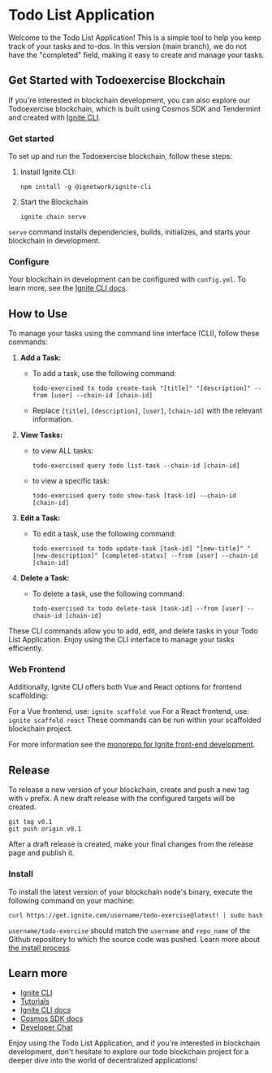 # Todo List Application

Welcome to the Todo List Application! This is a simple tool to help you keep track of your tasks and to-dos. In this version (main branch), we do not have the "completed" field, making it easy to create and manage your tasks.

## Get Started with Todoexercise Blockchain

If you're interested in blockchain development, you can also explore our Todoexercise blockchain, which is built using Cosmos SDK and Tendermint and created with [Ignite CLI](https://ignite.com/cli).

### Get started

To set up and run the Todoexercise blockchain, follow these steps:

1. Install Ignite CLI:
   ```
   npm install -g @ignetwork/ignite-cli
   ```
2. Start the Blockchain
   ```
   ignite chain serve
   ```
  `serve` command installs dependencies, builds, initializes, and starts your blockchain in development.

### Configure

Your blockchain in development can be configured with `config.yml`. To learn more, see the [Ignite CLI docs](https://docs.ignite.com).

## How to Use

To manage your tasks using the command line interface (CLI), follow these commands:

1. **Add a Task:**
   - To add a task, use the following command:
     ```
     todo-exercised tx todo create-task "[title]" "[description]" --from [user] --chain-id [chain-id]
     ```
   - Replace `[title]`, `[description]`, `[user]`, `[chain-id]` with the relevant information.

2. **View Tasks:**
   - to view ALL tasks:
     ```
     todo-exercised query todo list-task --chain-id [chain-id]
     ```
   - to view a specific task:
     ```
     todo-exercised query todo show-task [task-id] --chain-id [chain-id]
     ```

3. **Edit a Task:**
   - To edit a task, use the following command:
     ```
     todo-exercised tx todo update-task [task-id] "[new-title]" "[new-description]" [completed-status] --from [user] --chain-id [chain-id]
     ```

4. **Delete a Task:**
   - To delete a task, use the following command:
     ```
     todo-exercised tx todo delete-task [task-id] --from [user] --chain-id [chain-id]
     ```

These CLI commands allow you to add, edit, and delete tasks in your Todo List Application. Enjoy using the CLI interface to manage your tasks efficiently.


### Web Frontend

Additionally, Ignite CLI offers both Vue and React options for frontend scaffolding:

For a Vue frontend, use: `ignite scaffold vue`
For a React frontend, use: `ignite scaffold react`
These commands can be run within your scaffolded blockchain project. 


For more information see the [monorepo for Ignite front-end development](https://github.com/ignite/web).

## Release
To release a new version of your blockchain, create and push a new tag with `v` prefix. A new draft release with the configured targets will be created.

```
git tag v0.1
git push origin v0.1
```

After a draft release is created, make your final changes from the release page and publish it.

### Install
To install the latest version of your blockchain node's binary, execute the following command on your machine:

```
curl https://get.ignite.com/username/todo-exercise@latest! | sudo bash
```
`username/todo-exercise` should match the `username` and `repo_name` of the Github repository to which the source code was pushed. Learn more about [the install process](https://github.com/allinbits/starport-installer).

## Learn more

- [Ignite CLI](https://ignite.com/cli)
- [Tutorials](https://docs.ignite.com/guide)
- [Ignite CLI docs](https://docs.ignite.com)
- [Cosmos SDK docs](https://docs.cosmos.network)
- [Developer Chat](https://discord.gg/ignite)


Enjoy using the Todo List Application, and if you're interested in blockchain development, don't hesitate to explore our todo blockchain project for a deeper dive into the world of decentralized applications!

